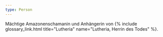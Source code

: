 ```yaml
---
type: Person
---
```


Mächtige Amazonenschamanin und Anhängerin von {% include glossary_link.html title="Lutheria" name="Lutheria, Herrin des Todes" %}.
